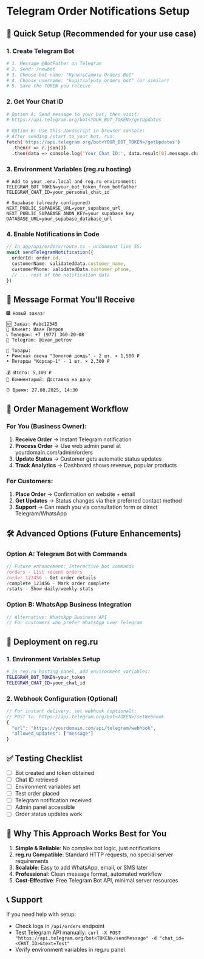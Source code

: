 # Telegram Order Notifications Setup

## 🚀 Quick Setup (Recommended for your use case)

### 1. Create Telegram Bot
```bash
# 1. Message @BotFather on Telegram
# 2. Send: /newbot
# 3. Choose bot name: "КупитьСалюты Orders Bot"
# 4. Choose username: "kupitsalyuty_orders_bot" (or similar)
# 5. Save the TOKEN you receive
```

### 2. Get Your Chat ID
```bash
# Option A: Send message to your bot, then visit:
# https://api.telegram.org/bot<YOUR_BOT_TOKEN>/getUpdates

# Option B: Use this JavaScript in browser console:
# After sending /start to your bot, run:
fetch('https://api.telegram.org/bot<YOUR_BOT_TOKEN>/getUpdates')
  .then(r => r.json())
  .then(data => console.log('Your Chat ID:', data.result[0].message.chat.id))
```

### 3. Environment Variables (reg.ru hosting)
```env
# Add to your .env.local and reg.ru environment:
TELEGRAM_BOT_TOKEN=your_bot_token_from_botfather
TELEGRAM_CHAT_ID=your_personal_chat_id

# Supabase (already configured)
NEXT_PUBLIC_SUPABASE_URL=your_supabase_url
NEXT_PUBLIC_SUPABASE_ANON_KEY=your_supabase_key
DATABASE_URL=your_supabase_database_url
```

### 4. Enable Notifications in Code
```typescript
// In app/api/orders/route.ts - uncomment line 55:
await sendTelegramNotification({
  orderId: order.id,
  customerName: validatedData.customer_name,
  customerPhone: validatedData.customer_phone,
  // ... rest of the notification data
})
```

## 📱 Message Format You'll Receive

```
🎆 Новый заказ!

🆔 Заказ: #abc12345
👤 Клиент: Иван Петров
📞 Телефон: +7 (977) 360-20-08
📱 Telegram: @ivan_petrov

🛒 Товары:
• Римская свеча "Золотой дождь" - 2 шт. × 1,500 ₽
• Петарды "Корсар-1" - 1 шт. × 2,300 ₽

💰 Итого: 5,300 ₽
💬 Комментарий: Доставка на дачу

⏰ Время: 27.08.2025, 14:30
```

## 🔄 Order Management Workflow

### For You (Business Owner):
1. **Receive Order** → Instant Telegram notification
2. **Process Order** → Use web admin panel at yourdomain.com/admin/orders  
3. **Update Status** → Customer gets automatic status updates
4. **Track Analytics** → Dashboard shows revenue, popular products

### For Customers:
1. **Place Order** → Confirmation on website + email
2. **Get Updates** → Status changes via their preferred contact method
3. **Support** → Can reach you via consultation form or direct Telegram/WhatsApp

## 🛠️ Advanced Options (Future Enhancements)

### Option A: Telegram Bot with Commands
```typescript
// Future enhancement: Interactive bot commands
/orders - List recent orders
/order_123456 - Get order details  
/complete_123456 - Mark order complete
/stats - Show daily/weekly stats
```

### Option B: WhatsApp Business Integration  
```typescript
// Alternative: WhatsApp Business API
// For customers who prefer WhatsApp over Telegram
```

## 🚀 Deployment on reg.ru

### 1. Environment Variables Setup
```bash
# In reg.ru hosting panel, add environment variables:
TELEGRAM_BOT_TOKEN=your_token
TELEGRAM_CHAT_ID=your_chat_id
```

### 2. Webhook Configuration (Optional)
```typescript
// For instant delivery, set webhook (optional):
// POST to: https://api.telegram.org/bot<TOKEN>/setWebhook
{
  "url": "https://yourdomain.com/api/telegram/webhook",
  "allowed_updates": ["message"]
}
```

## ✅ Testing Checklist

- [ ] Bot created and token obtained
- [ ] Chat ID retrieved  
- [ ] Environment variables set
- [ ] Test order placed
- [ ] Telegram notification received
- [ ] Admin panel accessible
- [ ] Order status updates work

## 🎯 Why This Approach Works Best for You

1. **Simple & Reliable**: No complex bot logic, just notifications
2. **reg.ru Compatible**: Standard HTTP requests, no special server requirements  
3. **Scalable**: Easy to add WhatsApp, email, or SMS later
4. **Professional**: Clean message format, automated workflow
5. **Cost-Effective**: Free Telegram Bot API, minimal server resources

## 📞 Support

If you need help with setup:
- Check logs in `/api/orders` endpoint
- Test Telegram API manually: `curl -X POST "https://api.telegram.org/bot<TOKEN>/sendMessage" -d "chat_id=<CHAT_ID>&text=Test"`
- Verify environment variables in reg.ru panel